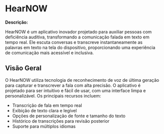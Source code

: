# HearNOW

**Descrição:**

HearNOW é um aplicativo inovador projetado para auxiliar pessoas com deficiência auditiva, transformando a comunicação falada em texto em tempo real. Ele escuta conversas e transcreve instantaneamente as palavras em texto na tela do dispositivo, proporcionando uma experiência de comunicação mais acessível e inclusiva.

## Visão Geral

O HearNOW utiliza tecnologia de reconhecimento de voz de última geração para capturar e transcrever a fala com alta precisão. O aplicativo é projetado para ser intuitivo e fácil de usar, com uma interface limpa e personalizável. Os principais recursos incluem:

* Transcrição de fala em tempo real
* Exibição de texto clara e legível
* Opções de personalização de fonte e tamanho do texto
* Histórico de transcrições para revisão posterior
* Suporte para múltiplos idiomas

